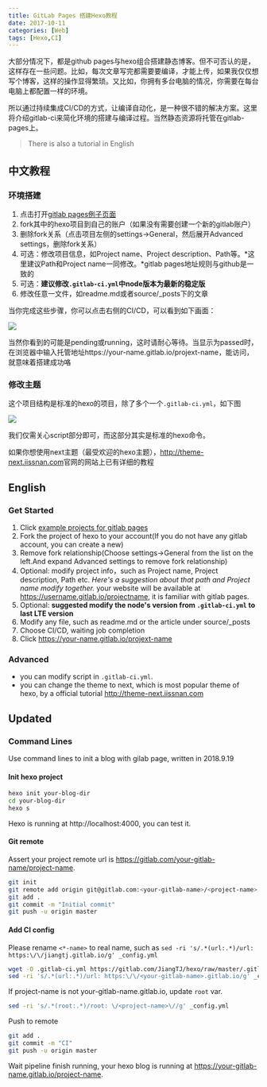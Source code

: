 ```yaml
---
title: GitLab Pages 搭建Hexo教程
date: 2017-10-11
categories: [Web]
tags: [Hexo,CI]
---
```


大部分情况下，都是github pages与hexo组合搭建静态博客。但不可否认的是，这样存在一些问题。比如，每次文章写完都需要要编译，才能上传，如果我仅仅想写个博客，这样的操作显得繁琐。又比如，你拥有多台电脑的情况，你需要在每台电脑上都配置一样的环境。    

所以通过持续集成CI/CD的方式，让编译自动化，是一种很不错的解决方案。这里将介绍gitlab-ci来简化环境的搭建与编译过程。当然静态资源将托管在gitlab-pages上。   

> There is also a tutorial in English

<!-- more -->

## 中文教程

### 环境搭建

1. 点击打开[gitlab pages例子页面](https://gitlab.com/groups/pages)
2. fork其中的hexo项目到自己的账户（如果没有需要创建一个新的gitlab账户）
3. 删除fork关系（点击项目左侧的settings->General，然后展开Advanced settings，删除fork关系）
4. 可选：修改项目信息，如Project name、Project description、Path等。*这里建议Path和Project name一同修改。*gitlab pages地址规则与github是一致的  
5. 可选：**建议修改`.gitlab-ci.yml`中node版本为最新的稳定版**
6. 修改任意一文件，如readme.md或者source/_posts下的文章

当你完成这些步骤，你可以点击右侧的CI/CD，可以看到如下画面：  

![](https://jiangtj.github.io/assets/img/others/ci-1.jpg)  

当然你看到的可能是pending或running，这时请耐心等待。当显示为passed时，在浏览器中输入托管地址https://your-name.gitlab.io/projext-name，能访问，就意味着搭建成功咯    

### 修改主题

这个项目结构是标准的hexo的项目，除了多个一个`.gitlab-ci.yml`，如下图   

![](https://jiangtj.github.io/assets/img/others/ci-2.jpg)  

我们仅需关心script部分即可，而这部分其实是标准的hexo命令。    

如果你想使用next主题（最受欢迎的hexo主题），<http://theme-next.iissnan.com>官网的网站上已有详细的教程    


## English

### Get Started

1. Click [example projects for gitlab pages](https://gitlab.com/groups/pages)
2. Fork the project of hexo to your account(If you do not have any gitlab account, you can create a new)
3. Remove fork relationship(Choose settings->General from the list on the left.And expand Advanced settings to remove fork relationship)
4. Optional: modify project info，such as Project name, Project description, Path etc. *Here's a suggestion about that path and Project name modify together.* your website will be available at https://username.gitlab.io/projectname, it is familiar with gitlab pages.
5. Optional: **suggested modify the node's version from `.gitlab-ci.yml` to last LTE version**
6. Modify any file, such as readme.md or the article under source/_posts
7. Choose CI/CD, waiting job completion
8. Click https://your-name.gitlab.io/projext-name

### Advanced

- you can modify script in `.gitlab-ci.yml`.
- you can change the theme to next, which is most popular theme of hexo, by a official tutorial <http://theme-next.iissnan.com>

## Updated

### Command Lines
Use command lines to init a blog with gilab page, written in 2018.9.19

#### Init hexo project
```bash
hexo init your-blog-dir
cd your-blog-dir
hexo s
```
Hexo is running at http://localhost:4000, you can test it.

#### Git remote
Assert your project remote url is https://gitlab.com/your-gitlab-name/project-name.
```bash
git init
git remote add origin git@gitlab.com:<your-gitlab-name>/<project-name>.git
git add .
git commit -m "Initial commit"
git push -u origin master
```

#### Add CI config  
Please rename `<*-name>` to real name, such as `sed -ri 's/.*(url:.*)/url: https:\/\/jiangtj.gitlab.io/g' _config.yml`   
```bash
wget -O .gitlab-ci.yml https://gitlab.com/JiangTJ/hexo/raw/master/.gitlab-ci.yml?inline=false
sed -ri 's/.*(url:.*)/url: https:\/\/<your-gitlab-name>.gitlab.io/g' _config.yml
```
If project-name is not your-gitlab-name.gitlab.io, update `root` var.
```bash
sed -ri 's/.*(root:.*)/root: \/<project-name>\//g' _config.yml
```
Push to remote
```bash
git add .
git commit -m "CI"
git push -u origin master
```
Wait pipeline finish running, your hexo blog is running at https://your-gitlab-name.gitlab.io/project-name.

